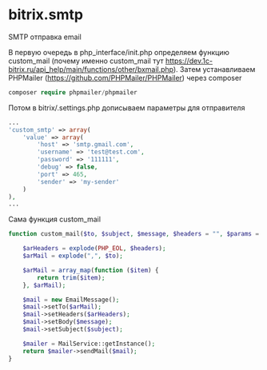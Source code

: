 # bitrix.smtp
SMTP отправка email

В первую очередь в php_interface/init.php определяем функцию custom_mail (почему именно custom_mail тут https://dev.1c-bitrix.ru/api_help/main/functions/other/bxmail.php). 
Затем устанавливаем PHPMailer (https://github.com/PHPMailer/PHPMailer) через composer

```php
composer require phpmailer/phpmailer
```

Потом в bitrix/.settings.php дописываем параметры для отправителя

```php
...
'custom_smtp' => array(
    'value' => array(
        'host' => 'smtp.gmail.com',
        'username' => 'test@test.com',
        'password' => '111111',
        'debug' => false,
        'port' => 465,
        'sender' => 'my-sender'
    )
),
...
```

Сама функция custom_mail

```php
function custom_mail($to, $subject, $message, $headers = "", $params = ""){

    $arHeaders = explode(PHP_EOL, $headers);
    $arMail = explode(",", $to);

    $arMail = array_map(function ($item) {
        return trim($item);
    }, $arMail);

    $mail = new EmailMessage();
    $mail->setTo($arMail);
    $mail->setHeaders($arHeaders);
    $mail->setBody($message);
    $mail->setSubject($subject);

    $mailer = MailService::getInstance();
    return $mailer->sendMail($mail);
}

```
